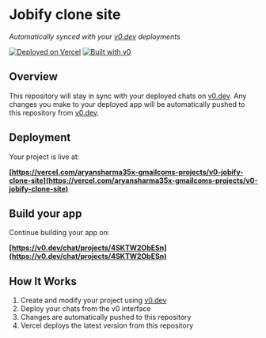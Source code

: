 # Jobify clone site

*Automatically synced with your [v0.dev](https://v0.dev) deployments*

[![Deployed on Vercel](https://img.shields.io/badge/Deployed%20on-Vercel-black?style=for-the-badge&logo=vercel)](https://vercel.com/aryansharma35x-gmailcoms-projects/v0-jobify-clone-site)
[![Built with v0](https://img.shields.io/badge/Built%20with-v0.dev-black?style=for-the-badge)](https://v0.dev/chat/projects/4SKTW2ObESn)

## Overview

This repository will stay in sync with your deployed chats on [v0.dev](https://v0.dev).
Any changes you make to your deployed app will be automatically pushed to this repository from [v0.dev](https://v0.dev).

## Deployment

Your project is live at:

**[https://vercel.com/aryansharma35x-gmailcoms-projects/v0-jobify-clone-site](https://vercel.com/aryansharma35x-gmailcoms-projects/v0-jobify-clone-site)**

## Build your app

Continue building your app on:

**[https://v0.dev/chat/projects/4SKTW2ObESn](https://v0.dev/chat/projects/4SKTW2ObESn)**

## How It Works

1. Create and modify your project using [v0.dev](https://v0.dev)
2. Deploy your chats from the v0 interface
3. Changes are automatically pushed to this repository
4. Vercel deploys the latest version from this repository
